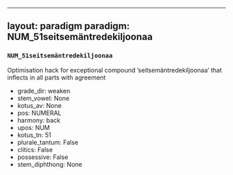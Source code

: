 
---
layout: paradigm
paradigm: NUM_51seitsemäntredekiljoonaa
---
### ` NUM_51seitsemäntredekiljoonaa `

Optimisation hack for exceptional compound ’seitsemäntredekiljoonaa’ that inflects in all parts with agreement
* grade_dir: weaken
* stem_vowel: None
* kotus_av: None
* pos: NUMERAL
* harmony: back
* upos: NUM
* kotus_tn: 51
* plurale_tantum: False
* clitics: False
* possessive: False
* stem_diphthong: None
